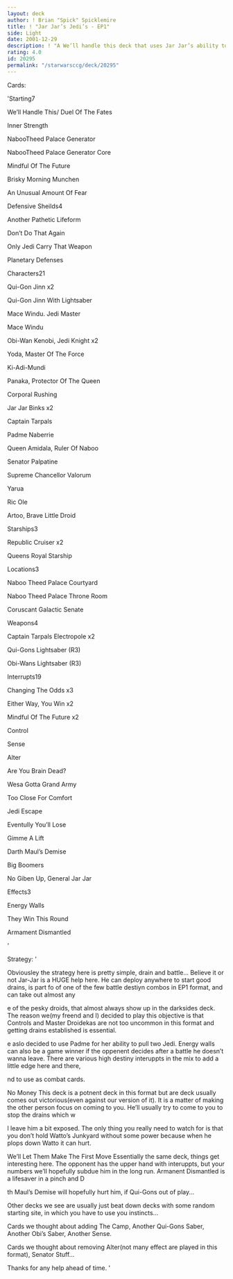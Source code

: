 ```yaml
---
layout: deck
author: ! Brian "Spick" Spicklemire
title: ! "Jar Jar’s Jedi’s - EP1"
side: Light
date: 2001-12-29
description: ! "A We’ll handle this deck that uses Jar Jar’s ability to remove the always present annoying Droids in an EP:1 Tournament setting."
rating: 4.0
id: 20295
permalink: "/starwarsccg/deck/20295"
---
```

Cards: 

'Starting7

We&#8217;ll Handle This/ Duel Of The Fates

Inner Strength

NabooTheed Palace Generator

NabooTheed Palace Generator Core

Mindful Of The Future

Brisky Morning Munchen

An Unusual Amount Of Fear


Defensive Sheilds4

Another Pathetic Lifeform

Don&#8217;t Do That Again

Only Jedi Carry That Weapon

Planetary Defenses


Characters21

Qui-Gon Jinn x2

Qui-Gon Jinn With Lightsaber 

Mace Windu. Jedi Master

Mace Windu

Obi-Wan Kenobi, Jedi Knight x2

Yoda, Master Of The Force

Ki-Adi-Mundi

Panaka, Protector Of The Queen

Corporal Rushing

Jar Jar Binks x2

Captain Tarpals

Padme Naberrie

Queen Amidala, Ruler Of Naboo

Senator Palpatine

Supreme Chancellor Valorum

Yarua

Ric Ole

Artoo, Brave Little Droid


Starships3

Republic Cruiser x2

Queens Royal Starship


Locations3

Naboo Theed Palace Courtyard

Naboo Theed Palace Throne Room

Coruscant Galactic Senate


Weapons4

Captain Tarpals Electropole x2

Qui-Gons Lightsaber (R3)

Obi-Wans Lightsaber (R3)


Interrupts19

Changing The Odds x3

Either Way, You Win x2

Mindful Of The Future x2

Control

Sense

Alter

Are You Brain Dead?

Wesa Gotta Grand Army

Too Close For Comfort

Jedi Escape

Eventully You&#8217;ll Lose

Gimme A Lift

Darth Maul&#8217;s Demise

Big Boomers

No Giben Up, General Jar Jar


Effects3

Energy Walls

They Win This Round

Armament Dismantled

'

Strategy: '

Obviousley the strategy here is pretty simple, drain and battle... Believe it or not Jar-Jar is a HUGE help here. He can deploy anywhere to start good drains, is part fo of one of the few battle destiyn combos in EP1 format, and can take out almost any

e of the pesky droids, that almost always show up in the darksides deck. The reason we(my freend and I) decided to play this objective is that Controls and Master Droidekas are not too uncommon in this format and getting drains established is essential.

e aslo decided to use Padme for her ability to pull two Jedi. Energy walls can also be a game winner if the oppenent decides after a battle he doesn&#8217;t wanna leave. There are various high destiny interuppts in the mix to add a little edge here and there,

nd to use as combat cards.


No Money This deck is a potnent deck in this format but are deck usually comes out victorious(even against our version of it). It is a matter of making the other person focus on coming to you. He&#8217;ll usually try to come to you to stop the drains which w

l leave him a bit exposed. The only thing you really need to watch for is that you don&#8217;t hold Watto&#8217;s Junkyard without some power because when he plops down Watto it can hurt.


We&#8217;ll Let Them Make The First Move Essentially the same deck, things get interesting here. The opponent has the upper hand with interuppts, but your numbers we&#8217;ll hopefully subdue him in the long run. Armanent Dismantled is a lifesaver in a pinch and D

th Maul&#8217;s Demise will hopefully hurt him, if Qui-Gons out of play...


Other decks we see are usually just beat down decks with some random starting site, in which you have to use you instincts...


Cards we thought about adding The Camp, Another Qui-Gons Saber, Another Obi&#8217;s Saber, Another Sense.


Cards we thought about removing Alter(not many effect are played in this format), Senator Stuff...


Thanks for any help ahead of time. '
